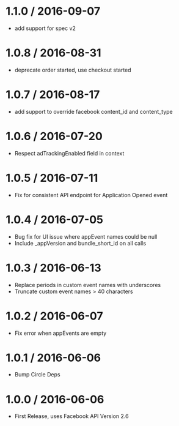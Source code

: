 
1.1.0 / 2016-09-07
==================

  * add support for spec v2

1.0.8 / 2016-08-31
==================

  * deprecate order started, use checkout started

1.0.7 / 2016-08-17
==================

  * add support to override facebook content_id and content_type

1.0.6 / 2016-07-20
==================

  * Respect adTrackingEnabled field in context

1.0.5 / 2016-07-11
==================

  * Fix for consistent API endpoint for Application Opened event

1.0.4 / 2016-07-05
==================

  * Bug fix for UI issue where appEvent names could be null
  * Include _appVersion and bundle_short_id on all calls

1.0.3 / 2016-06-13
==================

  * Replace periods in custom event names with underscores
  * Truncate custom event names > 40 characters

1.0.2 / 2016-06-07
==================

  * Fix error when appEvents are empty

1.0.1 / 2016-06-06
==================

  * Bump Circle Deps


1.0.0 / 2016-06-06
==================

  * First Release, uses Facebook API Version 2.6
